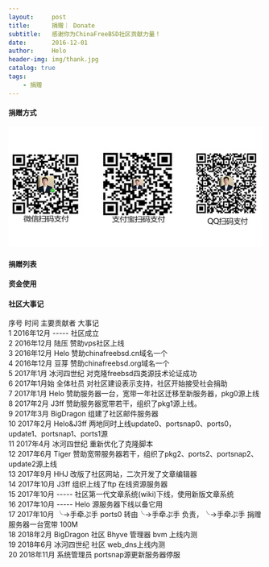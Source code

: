 ```yaml
---
layout:     post
title:      捐赠｜ Donate
subtitle:   感谢你为ChinaFreeBSD社区贡献力量！
date:       2016-12-01
author:     Helo
header-img: img/thank.jpg
catalog: true
tags:
    - 捐赠
---
```

#### 捐赠方式
![捐赠](/img/post-pay-web.png) 


#### 捐赠列表


#### 资金使用


#### 社区大事记

序号	时间	主要贡献者	大事记  
1	2016年12月	-----	社区成立  
2	2016年12月	陆压	赞助vps社区上线  
3	2016年12月	Helo	赞助chinafreebsd.cn域名一个  
4	2016年12月	豆芽	赞助chinafreebsd.org域名一个  
5	2017年1月	冰河四世纪	对克隆freebsd四类源技术论证成功  
6	2017年1月始	全体社员	对社区建设表示支持，社区开始接受社会捐助  
7	2017年1月	Helo	赞助服务器一台，宽带一年社区迁移至新服务器，pkg0源上线  
8	2017年2月	J3ff	赞助服务器宽带若干，组织了pkg1源上线。  
9	2017年3月	BigDragon	组建了社区邮件服务器  
10	2017年2月	Helo&J3ff	两地同时上线update0、portsnap0、ports0，update1、portsnap1、ports1源  
11	2017年4月	冰河四世纪	重新优化了克隆脚本  
12	2017年6月	Tiger	赞助宽带服务器若干，组织了pkg2、ports2、portsnap2、update2源上线  
13	2017年9月	HHJ	改版了社区网站，二次开发了文章编辑器  
14	2017年10月	J3ff	组织上线了ftp 在线资源服务器  
15	2017年10月	-----	社区第一代文章系统(wiki)下线，使用新版文章系统  
16	2017年10月	-----	Helo 源服务器下线以备它用  
17	2017年10月	╰→手牵ぷ手	ports0 转由╰→手牵ぷ手  负责，╰→手牵ぷ手 捐赠服务器一台宽带 100M  
18	2018年2月	BigDragon	社区 Bhyve 管理器 bvm 上线内测  
19	2018年6月	冰河四世纪	社区 web_dns上线内测  
20	2018年11月	系统管理员	portsnap源更新服务器停服  

